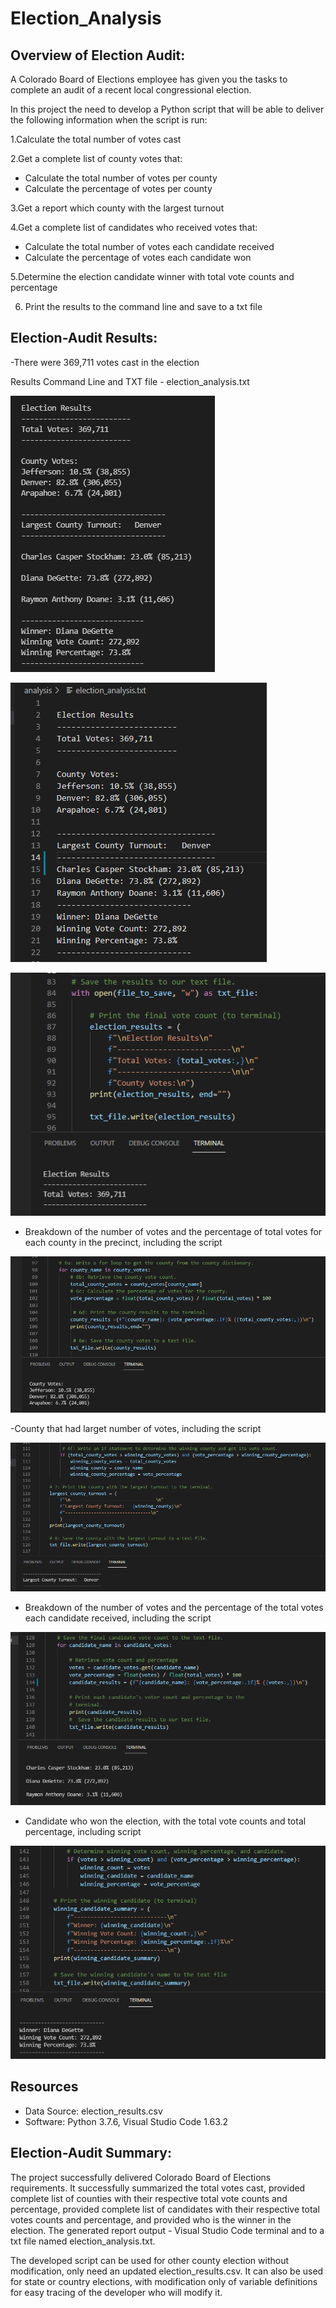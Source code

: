 # Election_Analysis

## Overview of Election Audit: 

A Colorado Board of Elections employee has given you the tasks to complete an audit of a recent local congressional election.

In this project the need to develop a Python script that will be able to deliver the following information when the script is run:

1.Calculate the total number of votes cast

2.Get a complete list of county votes that:
 - Calculate the total number of votes per county
 - Calculate the percentage of votes per county

3.Get a report which county with the largest turnout 

4.Get a complete list of candidates who received votes that: 
 - Calculate the total number of votes each candidate received
 - Calculate the percentage of votes each candidate won

5.Determine the election candidate winner with total vote counts and percentage

6. Print the results to the command line and save to a txt file


## Election-Audit Results:

-There were 369,711 votes cast in the election 

Results Command Line and TXT file - election_analysis.txt

![PyPoll_Challenge_Terminal_Output.png](https://github.com/OPahunang/Election_Analysis/blob/main/Resources/PyPoll_Challenge_Terminal_Output.png)

![PyPoll_Challenge_TXT_File_Output.png](https://github.com/OPahunang/Election_Analysis/blob/main/Resources/PyPoll_Challenge_TXT_File_Output.png)

![Total_Votes_Count.png](https://github.com/OPahunang/Election_Analysis/blob/main/Resources/Total_Votes_Count.png)


- Breakdown of the number of votes and the percentage of total votes for each county in the precinct, including the script

![County_votes_percentage.png](https://github.com/OPahunang/Election_Analysis/blob/main/Resources/County_votes_percentage.png)


-County that had larget number of votes, including the script

![Largest_County_Turnout.png](https://github.com/OPahunang/Election_Analysis/blob/main/Resources/Largest_County_Turnout.png)


- Breakdown of the number of votes and the percentage of the total votes each candidate received, including the script

![Candidate_votes_percentage.png](https://github.com/OPahunang/Election_Analysis/blob/main/Resources/Candidate_votes_percentage.png)


- Candidate who won the election, with the total vote counts and total percentage, including script

![Winner_Candidate_vote_and_percentage.png](https://github.com/OPahunang/Election_Analysis/blob/main/Resources/Winner_Candidate_vote_and_percentage.png)


## Resources
- Data Source: election_results.csv
- Software: Python 3.7.6, Visual Studio Code 1.63.2


## Election-Audit Summary:
The project successfully delivered Colorado Board of Elections requirements. It successfully summarized the total votes cast, provided complete list of counties with their respective total vote counts and percentage, provided complete list of candidates with their respective total votes counts and percentage, and provided who is the winner in the election. The generated report output - Visual Studio Code terminal and to a txt file named election_analysis.txt.

The developed script can be used for other county election without modification, only need an updated election_results.csv. It can also be used for state or country elections, with modification only of variable definitions for easy tracing of the developer who will modify it.
